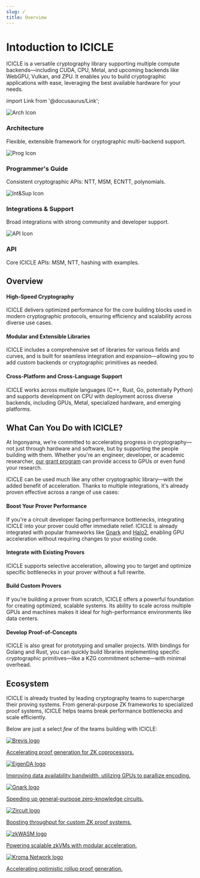 ```yaml
---
slug: /
title: Overview
---
```


# Intoduction to ICICLE

ICICLE is a versatile cryptography library supporting multiple compute backends—including CUDA, CPU, Metal, and upcoming backends like WebGPU, Vulkan, and ZPU. It enables you to build cryptographic applications with ease, leveraging the best available hardware for your needs.

import Link from '@docusaurus/Link';

<div className="card-grid">

  <Link to="/start/architecture/arch_overview" className="card-link">
    <div className="card-box">
    <img src="/img/Arch.png" alt="Arch Icon" className="card-icon-left" />
      <h3>Architecture</h3>
      <p>Flexible, extensible framework for cryptographic multi-backend support.</p>
    </div>
  </Link>

  <Link to="/start/programmers_guide/general" className="card-link">
    <div className="card-box">
      <img src="/img/Programguide.png" alt="Prog Icon" className="card-icon-left" />
      <div className="card-text">
        <h3>Programmer's Guide</h3>
        <p>Consistent cryptographic APIs: NTT, MSM, ECNTT, polynomials.</p>
      </div>
    </div>
  </Link>

  <Link to="/start/integration-&-support/benchmarks" className="card-link">
    <div className="card-box">
      <img src="/img/Intandsup.png" alt="Int&Sup Icon" className="card-icon-left" />
      <div className="card-text">
        <h3>Integrations & Support</h3>
        <p>Broad integrations with strong community and developer support.</p>
      </div>
    </div>
  </Link>

  <Link to="/apioverview" className="card-link">
    <div className="card-box">
      <img src="/img/API.png" alt="API Icon" className="card-icon-left" />
      <div className="card-text">
        <h3>API</h3>
        <p>Core ICICLE APIs: MSM, NTT, hashing with examples.</p>
      </div>
    </div>
  </Link>

</div>

## Overview

#### High-Speed Cryptography

ICICLE delivers optimized performance for the core building blocks used in modern cryptographic protocols, ensuring efficiency and scalability across diverse use cases.

#### Modular and Extensible Libraries

ICICLE includes a comprehensive set of libraries for various fields and curves, and is built for seamless integration and expansion—allowing you to add custom backends or cryptographic primitives as needed.

#### Cross-Platform and Cross-Language Support

ICICLE works across multiple languages (C++, Rust, Go, potentially Python) and supports development on CPU with deployment across diverse backends, including GPUs, Metal, specialized hardware, and emerging platforms.

## What Can You Do with ICICLE?

At Ingonyama, we’re committed to accelerating progress in cryptography—not just through hardware and software, but by supporting the people building with them. Whether you're an engineer, developer, or academic researcher, [our grant program](https://www.ingonyama.com/post/ingonyama-research-grant-2025) can provide access to GPUs or even fund your research.

ICICLE can be used much like any other cryptographic library—with the added benefit of acceleration. Thanks to multiple integrations, it's already proven effective across a range of use cases:

#### Boost Your Prover Performance

If you're a circuit developer facing performance bottlenecks, integrating ICICLE into your prover could offer immediate relief. ICICLE is already integrated with popular frameworks like [Gnark](https://github.com/Consensys/gnark) and [Halo2](https://github.com/zkonduit/halo2), enabling GPU acceleration without requiring changes to your existing code.

#### Integrate with Existing Provers

ICICLE supports selective acceleration, allowing you to target and optimize specific bottlenecks in your prover without a full rewrite.

#### Build Custom Provers

If you’re building a prover from scratch, ICICLE offers a powerful foundation for creating optimized, scalable systems. Its ability to scale across multiple GPUs and machines makes it ideal for high-performance environments like data centers.

#### Develop Proof-of-Concepts

ICICLE is also great for prototyping and smaller projects. With bindings for Golang and Rust, you can quickly build libraries implementing specific cryptographic primitives—like a KZG commitment scheme—with minimal overhead.

## Ecosystem

ICICLE is already trusted by leading cryptography teams to supercharge their proving systems. From general-purpose ZK frameworks to specialized proof systems, ICICLE helps teams break performance bottlenecks and scale efficiently.

Below are just a select *few* of the teams building with ICICLE:

<div className="ecosystem-grid">

  <a href="https://www.ingonyama.com/post/icicle-case-study-accelerating-zk-proofs-with-brevis" className="ecosystemcard" target="_blank" rel="noopener">
    <img src="/img/brevislogo.png" alt="Brevis logo" />
    <p>Accelerating proof generation for ZK coprocessors.</p>
  </a>

  <a href="https://www.eigenda.xyz/" className="ecosystemcard" target="_blank" rel="noopener">
    <img src="/img/eigendalogo.png" alt="EigenDA logo" />
    <p>Improving data availability bandwidth, utilizing GPUs to parallize encoding.</p>
  </a>

  <a href="https://github.com/Consensys/gnark" className="ecosystemcard" target="_blank" rel="noopener">
    <img src="/img/gnarklogo.png" alt="Gnark logo" />
    <p>Speeding up general-purpose zero-knowledge circuits.</p>
  </a>

  <a href="https://www.ingonyama.com/blog/case-study-accelerating-zircuits-zero-knowledge-proofs-with-icicle" className="ecosystemcard" target="_blank" rel="noopener">
    <img 
    src="/img/zircuitlogo.png" 
    alt="Zircuit logo"
    style={{ width: '140px', height: 'auto' }}/>
    <p>Boosting throughput for custom ZK proof systems.</p>
  </a>

  <a href="https://www.ingonyama.com/blog/how-icicle-helps-grow-the-zkwasm-ecosystem" className="ecosystemcard" target="_blank" rel="noopener">
  <img
  src="/img/zkwasmlogo.png"
  alt="zkWASM logo"
  style={{ width: '150px', height: 'auto' }}
/>
    <p>Powering scalable zkVMs with modular acceleration.</p>
  </a>

  <a href="https://www.ingonyama.com/blog/icicle-case-study-accelerating-zk-proofs-with-kroma-network" className="ecosystemcard" target="_blank" rel="noopener">
    <img 
    src="/img/kromalogo.png" 
    alt="Kroma Network logo"
    style={{ width: '150px', height: 'auto' }} />
    <p>Accelerating optimistic rollup proof generation.</p>
  </a>

</div>

